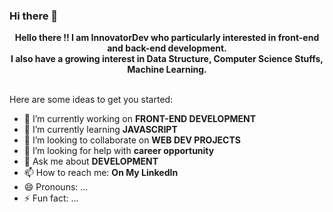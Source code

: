 ### Hi there 👋


<p align="center">
    <strong>Hello there !! I am InnovatorDev who particularly interested in front-end and back-end development. 
      <br>I also have a growing interest in Data Structure, Computer Science Stuffs, Machine Learning. </strong><br><br></p>


Here are some ideas to get you started:

- 🔭 I’m currently working on **FRONT-END DEVELOPMENT**
- 🌱 I’m currently learning **JAVASCRIPT**
- 👯 I’m looking to collaborate on **WEB DEV PROJECTS**
- 🤔 I’m looking for help with **career opportunity**
- 💬 Ask me about **DEVELOPMENT**
- 📫 How to reach me: **On My LinkedIn**
- 😄 Pronouns: ...
- ⚡ Fun fact: ...


